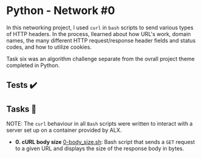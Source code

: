 # Python - Network #0

In this networking project, I used `curl` in `bash` scripts to send various types of HTTP headers. In the process, Ilearned about how URL's work, domain names, the many different HTTP request/response header fields and status codes, and how to utilize cookies.

Task six was an algorithm challenge separate from the ovrall project theme completed in Python.

## Tests :heavy_check_mark:

## Tasks :page_with_curl:

NOTE: The `curl` behaviour in all `Bash` scripts were written to interact with a server set up on a container provided by ALX.

* **0. cURL body size**
  [0-body_size.sh](./0-body_size.sh): Bash script that sends a `GET` request to a given URL and displays the size of the response body in bytes.

